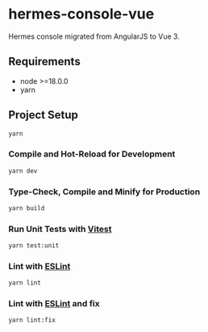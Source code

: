 # hermes-console-vue

Hermes console migrated from AngularJS to Vue 3.

## Requirements

* node >=18.0.0
* yarn

## Project Setup

```sh
yarn
```

### Compile and Hot-Reload for Development

```sh
yarn dev
```

### Type-Check, Compile and Minify for Production

```sh
yarn build
```

### Run Unit Tests with [Vitest](https://vitest.dev/)

```sh
yarn test:unit
```

### Lint with [ESLint](https://eslint.org/)

```sh
yarn lint
```

### Lint with [ESLint](https://eslint.org/) and fix

```sh
yarn lint:fix
```
